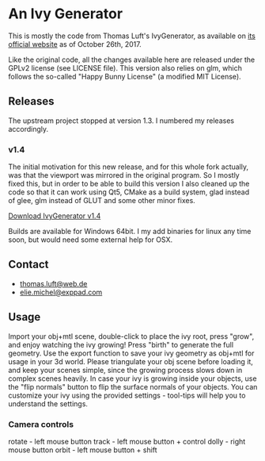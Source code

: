 An Ivy Generator
================

This is mostly the code from Thomas Luft's IvyGenerator, as available on [its official website](http://graphics.uni-konstanz.de/~luft/ivy_generator/) as of October 26th, 2017.

Like the original code, all the changes available here are released under the GPLv2 license (see LICENSE file). This version also relies on glm, which follows the so-called "Happy Bunny License" (a modified MIT License).


Releases
--------

The upstream project stopped at version 1.3. I numbered my releases accordingly.

### v1.4

The initial motivation for this new release, and for this whole fork actually, was that the viewport was mirrored in the original program. So I mostly fixed this, but in order to be able to build this version I also cleaned up the code so that it can work using Qt5, CMake as a build system, glad instead of glee, glm instead of GLUT and some other minor fixes.

[Download IvyGenerator v1.4](https://github.com/eliemichel/IvyGenerator/releases/tag/v1.4)

Builds are available for Windows 64bit. I my add binaries for linux any time soon, but would need some external help for OSX.


Contact
-------

 * thomas.luft@web.de
 * elie.michel@exppad.com


Usage
-----

Import your obj+mtl scene, double-click to place the ivy root,
press "grow", and enjoy watching the ivy growing! Press "birth"
to generate the full geometry. Use the export function to save
your ivy geometry as obj+mtl for usage in your 3d world.
Please triangulate your obj scene before loading it, and keep
your scenes simple, since the growing process slows down in
complex scenes heavily. In case your ivy is growing inside your
objects, use the "flip normals" button to flip the surface
normals of your objects. You can customize your ivy using the
provided settings - tool-tips will help you to understand
the settings.


### Camera controls

rotate - left mouse button
track - left mouse button + control
dolly - right mouse button
orbit - left mouse button + shift

